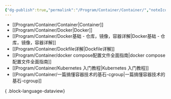```yaml
---
{"dg-publish":true,"permalink":"/Program/Container/Container/","noteIcon":""}
---
```



- [[Program/Container/Container\|Container]]
- [[Program/Container/Docker\|Docker]]
- [[Program/Container/Docker基础 - 仓库，镜像，容器详解\|Docker基础 - 仓库，镜像，容器详解]]
- [[Program/Container/Dockfile详解\|Dockfile详解]]
- [[Program/Container/docker compose配置文件全面指南\|docker compose配置文件全面指南]]
- [[Program/Container/Kubernetes 入门教程\|Kubernetes 入门教程]]
- [[Program/Container/一篇搞懂容器技术的基石-cgroup\|一篇搞懂容器技术的基石-cgroup]]

{ .block-language-dataview}